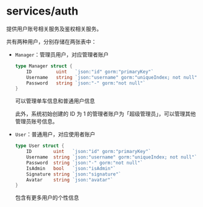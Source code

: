 # services/auth

提供用户账号相关服务及鉴权相关服务。

共有两种用户，分别存储在两张表中：

- `Manager`：管理员用户，对应管理者账户

    ```go
    type Manager struct {
    	ID         uint   `json:"id" gorm:"primaryKey"`
    	Username   string `json:"username" gorm:"uniqueIndex; not null"`
    	Password   string `json:"-" gorm:"not null"`
    }
    ```

    可以管理单车信息和普通用户信息

    此外，系统初始创建的 ID 为 1 的管理者账户为「超级管理员」，可以管理其他管理员账号信息。

- `User`：普通用户，对应使用者账户

    ```go
    type User struct {
    	ID        uint   `json:"id" gorm:"primaryKey"`
    	Username  string `json:"username" gorm:"uniqueIndex; not null"`
    	Password  string `json:"-" gorm:"not null"`
    	IsAdmin   bool   `json:"isAdmin"`
    	Signature string `json:"signature"`
    	Avatar    string `json:"avatar"`
    }
    ```

    包含有更多用户的个性信息

